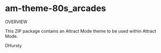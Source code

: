 # am-theme-80s_arcades

OVERVIEW

This ZIP package contains an Attract Mode theme to be used within Attract Mode.

DHursty
